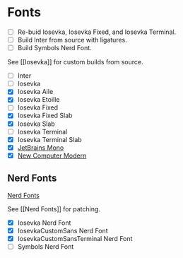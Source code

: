 # Fonts

- [ ] Re-buid Iosevka, Iosevka Fixed, and Iosevka Terminal.
- [ ] Build Inter from source with ligatures.
- [ ] Build Symbols Nerd Font.

See [[Iosevka]] for custom builds from source.

- [ ] Inter
- [ ] Iosevka
- [x] Iosevka Aile
- [x] Iosevka Etoille
- [ ] Iosevka Fixed
- [x] Iosevka Fixed Slab
- [x] Iosevka Slab
- [ ] Iosevka Terminal
- [x] Iosevka Terminal Slab
- [x] [JetBrains Mono](https://www.jetbrains.com/lp/mono/)
- [x] [New Computer Modern](https://ctan.org/pkg/newcomputermodern)

## Nerd Fonts

[Nerd Fonts](https://www.nerdfonts.com/font-downloads)

See [[Nerd Fonts]] for patching.

- [x] Iosevka Nerd Font
- [x] IosevkaCustomSans Nerd Font
- [x] IosevkaCustomSansTerminal Nerd Font
- [ ] Symbols Nerd Font

